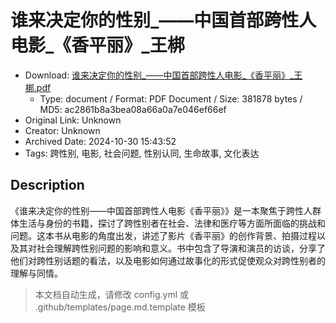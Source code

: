 # 谁来决定你的性别_——中国首部跨性人电影_《香平丽》_王梆

- Download: [谁来决定你的性别_——中国首部跨性人电影_《香平丽》_王梆.pdf](谁来决定你的性别_——中国首部跨性人电影_《香平丽》_王梆.pdf)
    - Type: document / Format: PDF Document / Size: 381878 bytes / MD5: ac2861b8a3bea08a66a0a7e046ef66ef
- Original Link: Unknown
- Creator: Unknown
- Archived Date: 2024-10-30 15:43:52
- Tags: 跨性别, 电影, 社会问题, 性别认同, 生命故事, 文化表达

## Description

《谁来决定你的性别——中国首部跨性人电影《香平丽》》是一本聚焦于跨性人群体生活与身份的书籍，探讨了跨性别者在社会、法律和医疗等方面所面临的挑战和问题。这本书从电影的角度出发，讲述了影片《香平丽》的创作背景、拍摄过程以及其对社会理解跨性别问题的影响和意义。书中包含了导演和演员的访谈，分享了他们对跨性别话题的看法，以及电影如何通过故事化的形式促使观众对跨性别者的理解与同情。

> 本文档自动生成，请修改 config.yml 或 .github/templates/page.md.template 模板
